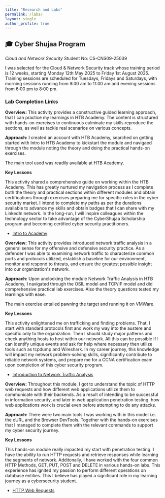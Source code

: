 ```yaml
---
title: "Research and Labs"
permalink: /labs/
layout: single
author_profile: true
---
```


## 🎓 Cyber Shujaa Program
*Cloud and Network Security*
Student No: CS-CNS09-25039

I was selected for the Cloud & Network Security track whose training period is 12 weeks, starting Monday 12th May 2025 to Friday 1st August 2025. 
Training sessions are scheduled for Tuesdays, Fridays and Saturdays, with morning sessions running from 9:00 am to 11:00 am and evening sessions from 6:00 pm to 8:00 pm.

### Lab Completion Links
**Overview:**
This activity provides  a constructive guided learning approach, that I can practice my learnings in HTB Academy. The content is structured with hands-on exercises to continuous culminate my skills reproduce the sections, as well as tackle real scenarios on various concepts.

**Approach:**
I created an account with HTB Academy, searched on getting started with Intro to HTB Academy to kickstart the module and navigaed through the module noting the theory and doing the practical hands-on exercises. 

The main tool used was readily available at HTB Academy.

**Key Lessons**

This activity shared a comprehensive guide on working within the HTB Academy. This has greatly nurtured my navigation process as I complete both the theory and practical sections within different modules and obtain certifications through exercises preparing me for specific roles in the cyber security market. I intend to complete my paths as per the durations available to advance my skills and obtain badges that I can share with my LinkedIn network. In the long-run, I will inspire colleagues within the technology sector to take advantage of the CyberShujaa Scholarship program and becoming certified cyber security practitioners.

- <i class="fas fa-external-link-alt"></i> [Intro to Academy](https://academy.hackthebox.com/achievement/1920653/15)

**Overview:**
This activity provides introduced network traffic analysis in a general sense for my offensive and defensive security practice. As a defender I was able to examining network traffic to characterize common ports and protocols utilized, establish a baseline for our environment, monitor and respond to threats, and ensure the greatest possible insight into our organization's network. 

**Approach:**
Upon unclocking the module Network Traffic Analysis in HTB Academy, I navigated through the OSIL model and TCP/IP model and did comprehensive practical lab exercises. Also the theory questions tested my learnings with ease.

The main exercise entailed pawning the target and running it on VMWare.

**Key Lessons**

This activity  enlightened me on trafficking and finding problems. That, I start with standard protocols first and work my way into the austere and specific only to the organization. Then I should study major patterns and check anything hosts to host within our network. All this can be possible if I can identify unique events and ask for help where necessary then utilize tools such as tcpdump and Wireshark. In my career journey, this knowledge will impact my network problem-solving skills, significantly contribute to reliable network systems, and prepare me for a CCNA certification exam upon completion of this cyber security program.

- <i class="fas fa-external-link-alt"></i> [Introduction to Network Traffic Analysis](https://academy.hackthebox.com/achievement/1920653/81)

**Overview:**
Throughout this module, I got to understand the topic of HTTP web requests and how different web applications utilize them to communicate with their backends. As a result of intending to 
be successful in information security, and later in web application penetration testing, how web applications work is crucial even before attempting to do any attacks.  

**Approach:**
There were two main tools I was working with in this model i.e. the cURL and the Browser DevTools. Together with the hands-on exercises that I managed to complete them with the 
relevant commands to support my cyber security journey. 

**Key Lessons**

This hands-on module really impacted my start with penetration testing. I have the ability to run HTTP requests and retrieve responses while learning the segments of network. 
Additonally, I have worked with the four common HTTP Methods, GET, PUT, POST and DELETE in various hands-on labs. This experience has ignited my passion to perform different 
operations on database entities. This I believe has played a significant role in my learning journey as a cybersecurity student.

- <i class="fas fa-external-link-alt"></i> [HTTP Web Requests](https://academy.hackthebox.com/achievement/1920653/35)


